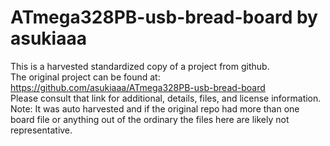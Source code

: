 
# ATmega328PB-usb-bread-board by asukiaaa  
This is a harvested standardized copy of a project from github.  
The original project can be found at:  
https://github.com/asukiaaa/ATmega328PB-usb-bread-board  
Please consult that link for additional, details, files, and license information.  
Note: It was auto harvested and if the original repo had more than one board file or anything out of the ordinary the files here are likely not representative.  
    